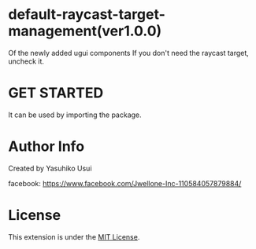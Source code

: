 # default-raycast-target-management(ver1.0.0)
Of the newly added ugui components
If you don't need the raycast target, uncheck it.

# GET STARTED
It can be used by importing the package.

# Author Info
Created by Yasuhiko Usui

facebook: https://www.facebook.com/Jwellone-Inc-110584057879884/

# License
This extension is under the [MIT License](https://github.com/jwellone/file-size-viewer/blob/main/LICENSE).
